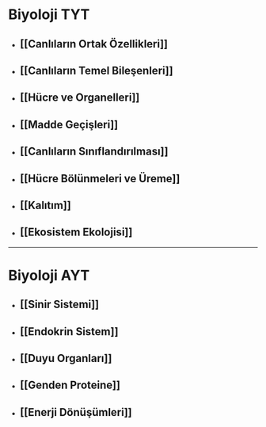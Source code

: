 # Biyoloji TYT
- ## [[Canlıların Ortak Özellikleri]]
- ## [[Canlıların Temel Bileşenleri]]
- ## [[Hücre ve Organelleri]]
- ## [[Madde Geçişleri]]
- ## [[Canlıların Sınıflandırılması]]
- ## [[Hücre Bölünmeleri ve Üreme]]
- ## [[Kalıtım]]
- ## [[Ekosistem Ekolojisi]]

___
# Biyoloji AYT
- ## [[Sinir Sistemi]]
- ## [[Endokrin Sistem]]
- ## [[Duyu Organları]]
- ## [[Genden Proteine]]
- ## [[Enerji Dönüşümleri]]